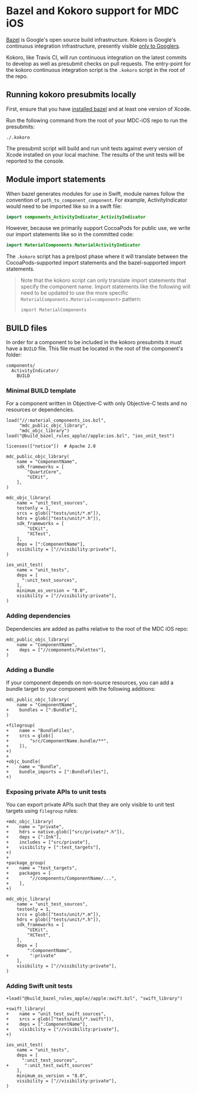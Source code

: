 # Bazel and Kokoro support for MDC iOS

[Bazel](https://bazel.build/) is Google's open source build infrastructure. Kokoro is Google's
continuous integration infrastructure, presently visible
[only to Googlers](http://kokoro.corp.google.com/job/MaterialComponents_iOS/job/macos_external/).

Kokoro, like Travis CI, will run continuous integration on the latest commits to develop as
well as presubmit checks on pull requests. The entry-point for the kokoro continuous integration
script is the `.kokoro` script in the root of the repo.

## Running kokoro presubmits locally

First, ensure that you have [installed bazel](https://docs.bazel.build/versions/master/install-os-x.html)
and at least one version of Xcode.

Run the following command from the root of your MDC-iOS repo to run the presubmits:

```
./.kokoro
```

The presubmit script will build and run unit tests against every version of Xcode installed on your
local machine. The results of the unit tests will be reported to the console.

## Module import statements

When bazel generates modules for use in Swift, module names follow the convention of
`path_to_component_component`. For example, ActivityIndicator would need to be imported like so in a
swift file:

```swift
import components_ActivityIndicator_ActivityIndicator
```

However, because we primarily support CocoaPods for public use, we write our import statements like
so in the committed code:

```swift
import MaterialComponents.MaterialActivityIndicator
```

The `.kokoro` script has a pre/post phase where it will translate between the CocoaPods-supported
import statements and the bazel-supported import statements.

> Note that the kokoro script can only translate import statements that specify the component name.
> Import statements like the following will need to be updated to use the more specific
> `MaterialComponents.Material<component>` pattern:
>
>     import MaterialComponents

## BUILD files

In order for a component to be included in the kokoro presubmits it must have a `BUILD` file. This
file must be located in the root of the component's folder:

```
components/
  ActivityIndicator/
    BUILD
```

### Minimal BUILD template

For a component written in Objective-C with only Objective-C tests and no resources or dependencies.

```
load("//:material_components_ios.bzl",
     "mdc_public_objc_library",
     "mdc_objc_library")
load("@build_bazel_rules_apple//apple:ios.bzl", "ios_unit_test")

licenses(["notice"])  # Apache 2.0

mdc_public_objc_library(
    name = "ComponentName",
    sdk_frameworks = [
        "QuartzCore",
        "UIKit",
    ],
)

mdc_objc_library(
    name = "unit_test_sources",
    testonly = 1,
    srcs = glob(["tests/unit/*.m"]),
    hdrs = glob(["tests/unit/*.h"]),
    sdk_frameworks = [
        "UIKit",
        "XCTest",
    ],
    deps = [":ComponentName"],
    visibility = ["//visibility:private"],
)

ios_unit_test(
    name = "unit_tests",
    deps = [
      ":unit_test_sources",
    ],
    minimum_os_version = "8.0",
    visibility = ["//visibility:private"],
)
```

### Adding dependencies

Dependencies are added as paths relative to the root of the MDC iOS repo:

```
mdc_public_objc_library(
    name = "ComponentName",
+    deps = ["//components/Palettes"],
)

```

### Adding a Bundle

If your component depends on non-source resources, you can add a bundle target to your component
with the following additions:

```
mdc_public_objc_library(
    name = "ComponentName",
+    bundles = [":Bundle"],
)

+filegroup(
+    name = "BundleFiles",
+    srcs = glob([
+        "src/ComponentName.bundle/**",
+    ]),
+)
+
+objc_bundle(
+    name = "Bundle",
+    bundle_imports = [":BundleFiles"],
+)
```

### Exposing private APIs to unit tests

You can export private APIs such that they are only visible to unit test targets using `filegroup`
rules:

```
+mdc_objc_library(
+    name = "private",
+    hdrs = native.glob(["src/private/*.h"]),
+    deps = [":Ink"],
+    includes = ["src/private"],
+    visibility = [":test_targets"],
+)
+
+package_group(
+    name = "test_targets",
+    packages = [
+        "//components/ComponentName/...",
+    ],
+)

mdc_objc_library(
    name = "unit_test_sources",
    testonly = 1,
    srcs = glob(["tests/unit/*.m"]),
    hdrs = glob(["tests/unit/*.h"]),
    sdk_frameworks = [
        "UIKit",
        "XCTest",
    ],
    deps = [
        ":ComponentName",
+        ":private"
    ],
    visibility = ["//visibility:private"],
)
```

### Adding Swift unit tests

```
+load("@build_bazel_rules_apple//apple:swift.bzl", "swift_library")

+swift_library(
+    name = "unit_test_swift_sources",
+    srcs = glob(["tests/unit/*.swift"]),
+    deps = [":ComponentName"],
+    visibility = ["//visibility:private"],
+)

ios_unit_test(
    name = "unit_tests",
    deps = [
      ":unit_test_sources",
+      ":unit_test_swift_sources"
    ],
    minimum_os_version = "8.0",
    visibility = ["//visibility:private"],
)
```
